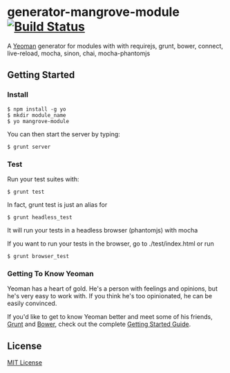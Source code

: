 # generator-mangrove-module [![Build Status](https://secure.travis-ci.org/cagosta/generator-mangrove-module.png?branch=master)](https://travis-ci.org/cagosta/generator-mangrove-module)

A [Yeoman](http://yeoman.io) generator for modules with with requirejs, grunt, bower, connect, live-reload, mocha, sinon, chai, mocha-phantomjs  


## Getting Started


### Install  

```
$ npm install -g yo  
$ mkdir module_name  
$ yo mangrove-module  
```
You can then start the server by typing: 

```
$ grunt server 
```


### Test 

Run your test suites with:
```
$ grunt test 
```

In fact, grunt test is just an alias for   
```
$ grunt headless_test
```
It will run your tests in a headless browser (phantomjs) with mocha

If you want to run your tests in the browser, go to ./test/index.html
or run 
```
$ grunt browser_test
```


### Getting To Know Yeoman

Yeoman has a heart of gold. He's a person with feelings and opinions, but he's very easy to work with. If you think he's too opinionated, he can be easily convinced.

If you'd like to get to know Yeoman better and meet some of his friends, [Grunt](http://gruntjs.com) and [Bower](http://bower.io), check out the complete [Getting Started Guide](https://github.com/yeoman/yeoman/wiki/Getting-Started).


## License

[MIT License](http://en.wikipedia.org/wiki/MIT_License)
